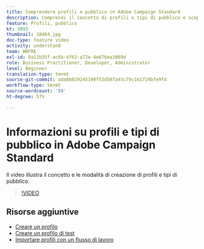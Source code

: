 ```yaml
---
title: Comprendere profili e pubblico in Adobe Campaign Standard
description: Comprendi il concetto di profili e tipi di pubblico e scopri come creare profili e tipi di pubblico.
feature: Profili, pubblico
kt: 3893
thumbnail: 18464.jpg
doc-type: feature video
activity: understand
team: WWFRE
exl-id: 8a11b35f-ac6b-4f63-a72e-4e676ea3d69d
role: Business Practitioner, Developer, Administrator
level: Beginner
translation-type: tm+mt
source-git-commit: ada0b029245190f53d58fa93c79c161719bfe9fd
workflow-type: tm+mt
source-wordcount: '59'
ht-degree: 57%

---
```


# Informazioni su profili e tipi di pubblico in Adobe Campaign Standard

Il video illustra il concetto e le modalità di creazione di profili e tipi di pubblico.

>[!VIDEO](https://video.tv.adobe.com/v/18464?quality=12)

## Risorse aggiuntive

* [Creare un profilo](/help/profiles-and-audiences/creating-a-profile.md)
* [Creare un profilo di test](/help/profiles-and-audiences/test-profiles.md)
* [Importare profili con un flusso di lavoro](/help/managing-processes-and-data/importing-profiles.md)
